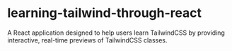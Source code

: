 # learning-tailwind-through-react
A React application designed to help users learn TailwindCSS by providing interactive, real-time previews of TailwindCSS classes. 
